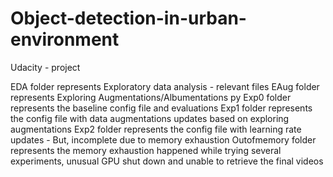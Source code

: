 # Object-detection-in-urban-environment
Udacity - project

EDA folder represents Exploratory data analysis - relevant files
EAug folder represents Exploring Augmentations/Albumentations py
Exp0 folder represents the baseline config file and evaluations
Exp1 folder represents the config file with data augmentations updates based on exploring augmentations
Exp2 folder represents the config file with learning rate updates - But, incomplete due to memory exhaustion
Outofmemory folder represents the memory exhaustion happened while trying several experiments, unusual GPU shut down and unable to retrieve the final videos

